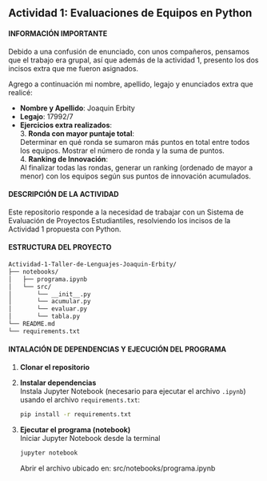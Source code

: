 ## Actividad 1: Evaluaciones de Equipos en Python

#### INFORMACIÓN IMPORTANTE

Debido a una confusión de enunciado, con unos compañeros, pensamos que el trabajo era grupal, así que además de la actividad 1, presento los dos incisos extra que me fueron asignados.  

Agrego a continuación mi nombre, apellido, legajo y enunciados extra que realicé:

- **Nombre y Apellido**:  Joaquin Erbity
- **Legajo**:  17992/7
- **Ejercicios extra realizados**:  
  3. **Ronda con mayor puntaje total**:  
     Determinar en qué ronda se sumaron más puntos en total entre todos los equipos. Mostrar el número de ronda y la suma de puntos.  
  4. **Ranking de Innovación**:  
     Al finalizar todas las rondas, generar un ranking (ordenado de mayor a menor) con los equipos según sus puntos de innovación acumulados.  

#### DESCRIPCIÓN DE LA ACTIVIDAD

Este repositorio responde a la necesidad de trabajar con un Sistema de Evaluación de Proyectos Estudiantiles, resolviendo los incisos de la Actividad 1 propuesta con Python.

#### ESTRUCTURA DEL PROYECTO

```bash
Actividad-1-Taller-de-Lenguajes-Joaquin-Erbity/
├── notebooks/
│   ├── programa.ipynb
│   └── src/
│       └── __init__.py
│       └── acumular.py
│       └── evaluar.py
│       └── tabla.py
└── README.md
└── requirements.txt
```

#### INTALACIÓN DE DEPENDENCIAS Y EJECUCIÓN DEL PROGRAMA

1. **Clonar el repositorio**

2. **Instalar dependencias**  
   Instala Jupyter Notebook (necesario para ejecutar el archivo `.ipynb`) usando el archivo `requirements.txt`:

   ```bash
   pip install -r requirements.txt
   ```

3. **Ejecutar el programa (notebook)**  
   Iniciar Jupyter Notebook desde la terminal

   ```bash
   jupyter notebook
   ```

   Abrir el archivo ubicado en: src/notebooks/programa.ipynb
